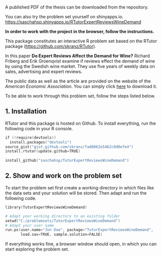 

A published PDF of the thesis can be downloaded from the repository. 

You can also try the problem set yourself on shinyapps.io. 
https://saschahsp.shinyapps.io/RTutorExpertReviewsWineDemand  

**In order to work with the project in the browser, follow the instructions.** 

This package constitutes an interactive R problem set based on the RTutor package (https://github.com/skranz/RTutor). 

In this paper **Do Expert Reviews Affect the Demand for Wine?** Richard Friberg and Erik Groenqvist examine if reviews effect the demand of wine by using the Swedish wine market. They use five years of weekly data on sales, advertising and expert reviews.

The public data as well as the article are provided on the website of the *American Economic Association*. You can simply click [here](https://www.aeaweb.org/articles?id=10.1257/app.4.1.193) to download it.

To be able to work through this problem set, follow the steps listed below.

## 1. Installation

RTutor and this package is hosted on Github. To install everything, run the following code in your R console.
```s
if (!require(devtools))
  install.packages("devtools")
source_gist("gist.github.com/skranz/fad6062e5462c9d0efe4")
install.rtutor(update.github=TRUE)
  
install_github("saschahsp/TutorExpertReviewsWineDemand")
```

## 2. Show and work on the problem set
To start the problem set first create a working directory in which files like the data sets and your solution will be stored. Then adapt and run the following code.
```s
library(TutorExpertReviewsWineDemand)

# Adapt your working directory to an existing folder
setwd("C:/problemsets/TutorExpertReviewsWineDemand")
# Adapt your user name
run.ps(user.name="Jon Doe", package="TutorExpertReviewsWineDemand",
       load.sav=TRUE, sample.solution=FALSE)
```
If everything works fine, a browser window should open, in which you can start exploring the problem set.



